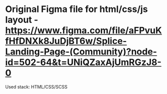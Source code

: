 Original Figma file for html/css/js layout - https://www.figma.com/file/aFPvuKfHfDNXk8JuDjBT6w/Splice-Landing-Page-(Community)?node-id=502-64&t=UNiQZaxAjUmRGzJ8-0
==========
Used stack: HTML/CSS/SCSS
